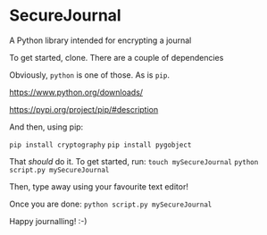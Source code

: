 # SecureJournal
A Python library intended for encrypting a journal

To get started, clone. There are a couple of dependencies

Obviously, `python` is one of those. As is `pip`.

https://www.python.org/downloads/

https://pypi.org/project/pip/#description

And then, using pip:

`pip install cryptography`
`pip install pygobject`

That _should_ do it. 
To get started, run:
`touch mySecureJournal`
`python script.py mySecureJournal` 

Then, type away using your favourite text editor!

Once you are done:
`python script.py mySecureJournal`

Happy journalling! :-)
